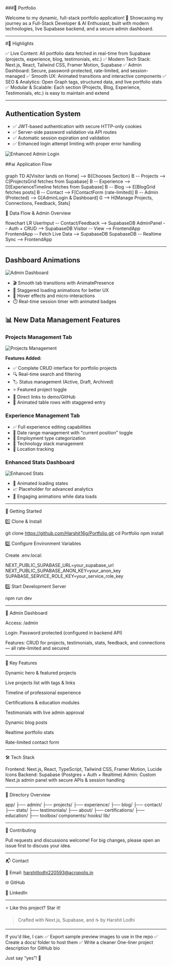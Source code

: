 ###📃 Portfolio

   

Welcome to my dynamic, full-stack portfolio application! 🚀
Showcasing my journey as a Full-Stack Developer & AI Enthusiast, built with modern technologies, live Supabase backend, and a secure admin dashboard.


---

#🌟 Highlights

✅ Live Content: All portfolio data fetched in real-time from Supabase (projects, experience, blog, testimonials, etc.)
✅ Modern Tech Stack: Next.js, React, Tailwind CSS, Framer Motion, Supabase
✅ Admin Dashboard: Secure, password-protected, rate-limited, and session-managed
✅ Smooth UX: Animated transitions and interactive components
✅ SEO & Analytics: Open Graph tags, structured data, and live portfolio stats
✅ Modular & Scalable: Each section (Projects, Blog, Experience, Testimonials, etc.) is easy to maintain and extend


---
## Authentication System
- ✅ JWT-based authentication with secure HTTP-only cookies
- ✅ Server-side password validation via API routes
- ✅ Automatic session expiration and validation
- ✅ Enhanced login attempt limiting with proper error handling

![Enhanced Admin Login](https://github.com/user-attachments/assets/a4a8c9ad-489c-41c0-a26a-873008878bc2)

##📊 Application Flow

graph TD
  A[Visitor lands on Home] --> B{Chooses Section}
  B -- Projects --> C[ProjectsGrid fetches from Supabase]
  B -- Experience --> D[ExperienceTimeline fetches from Supabase]
  B -- Blog --> E[BlogGrid fetches posts]
  B -- Contact --> F[ContactForm (rate-limited)]
  B -- Admin (Protected) --> G[AdminLogin & Dashboard]
  G --> H[Manage Projects, Connections, Feedback, Stats]

🔄 Data Flow & Admin Overview

flowchart LR
  UserInput -- Contact/Feedback --> SupabaseDB
  AdminPanel -- Auth + CRUD --> SupabaseDB
  Visitor -- View --> FrontendApp
  FrontendApp -- Fetch Live Data --> SupabaseDB
  SupabaseDB -- Realtime Sync --> FrontendApp

---
## Dashboard Animations
![Admin Dashboard](https://github.com/user-attachments/assets/f5c2ffe0-dde8-4853-90ff-c95328d9c3cf)

- 🎬 Smooth tab transitions with AnimatePresence
- 💫 Staggered loading animations for better UX
- 🎯 Hover effects and micro-interactions
- ⏱️ Real-time session timer with animated badges

## 📊 New Data Management Features

### Projects Management Tab
![Projects Management](https://github.com/user-attachments/assets/0c54b338-00c1-4164-a930-b19c1362c9c4)

**Features Added:**
- ✅ Complete CRUD interface for portfolio projects
- 🔍 Real-time search and filtering
- 🏷️ Status management (Active, Draft, Archived)
- ⭐ Featured project toggle
- 🔗 Direct links to demo/GitHub
- 🎨 Animated table rows with staggered entry

### Experience Management Tab
- ✅ Full experience editing capabilities
- 📅 Date range management with "current position" toggle
- 🏢 Employment type categorization
- 🔧 Technology stack management
- 📍 Location tracking

### Enhanced Stats Dashboard
![Enhanced Stats](https://github.com/user-attachments/assets/cb6b11e8-7c66-43d4-8c42-3db63a291571)

- 🎯 Animated loading states
- 📈 Placeholder for advanced analytics
- 🎪 Engaging animations while data loads

---
🚀 Getting Started

1️⃣ Clone & Install

git clone https://github.com/Harshit16g/Portfolio.git
cd Portfolio
npm install

2️⃣ Configure Environment Variables

Create .env.local:

NEXT_PUBLIC_SUPABASE_URL=your_supabase_url
NEXT_PUBLIC_SUPABASE_ANON_KEY=your_anon_key
SUPABASE_SERVICE_ROLE_KEY=your_service_role_key

3️⃣ Start Development Server

npm run dev


---

🔐 Admin Dashboard

Access: /admin

Login: Password protected (configured in backend API)

Features: CRUD for projects, testimonials, stats, feedback, and connections — all rate-limited and secured



---

🧩 Key Features

Dynamic hero & featured projects

Live projects list with tags & links

Timeline of professional experience

Certifications & education modules

Testimonials with live admin approval

Dynamic blog posts

Realtime portfolio stats

Rate-limited contact form



---

🛠 Tech Stack

Frontend: Next.js, React, TypeScript, Tailwind CSS, Framer Motion, Lucide Icons
Backend: Supabase (Postgres + Auth + Realtime)
Admin: Custom Next.js admin panel with secure APIs & session handling


---

📂 Directory Overview

app/
  ├── admin/
  ├── projects/
  ├── experience/
  ├── blog/
  ├── contact/
  ├── stats/
  ├── testimonials/
  ├── about/
  ├── certifications/
  ├── education/
  ├── toolbox/
components/
hooks/
lib/


---

🤝 Contributing

Pull requests and discussions welcome!
For big changes, please open an issue first to discuss your idea.


---

📬 Contact

📧 Email: harshitlodhi220593@acropolis.in

🌐 GitHub

💼 LinkedIn



---

⭐ Like this project? Star it!

> Crafted with Next.js, Supabase, and ☕ by Harshit Lodhi




---

If you'd like, I can: ✅ Export sample preview images to use in the repo
✅ Create a docs/ folder to host them
✅ Write a cleaner One-liner project description for GitHub bio

Just say “yes”! 🚀

